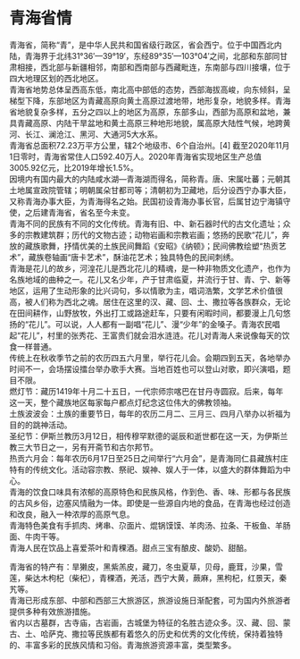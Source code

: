 # 青海省情  
青海省，简称“青”，是中华人民共和国省级行政区，省会西宁。位于中国西北内陆，青海界于北纬31°36′—39°19′，东经89°35′—103°04′之间，北部和东部同甘肃相接，西北部与新疆相邻，南部和西南部与西藏毗连，东南部与四川接壤，位于四大地理区划的西北地区。  
青海省地势总体呈西高东低，南北高中部低的态势，西部海拔高峻，向东倾斜，呈梯型下降，东部地区为青藏高原向黄土高原过渡地带，地形复杂，地貌多样。青海省地貌复杂多样，五分之四以上的地区为高原，东部多山，西部为高原和盆地，兼具青藏高原、内陆干旱盆地和黄土高原三种地形地貌，属高原大陆性气候，地跨黄河、长江、澜沧江、黑河、大通河5大水系。  
青海省总面积72.23万平方公里，辖2个地级市、6个自治州。[4] 截至2020年11月1日零时，青海省常住人口592.40万人。2020年青海省实现地区生产总值3005.92亿元，比2019年增长1.5%。  
因境内有国内最大的内陆咸水湖—青海湖而得名，简称青。唐、宋属吐蕃；元朝其土地属宣政院管辖；明朝属朵甘都司等；清朝初为卫藏地，后分设西宁办事大臣，又称青海办事大臣，为青海得名之始。民国初设青海办事长官，后属甘边宁海镇守使，之后建青海省，省名至今未变。  
青海不同的民族有不同的文化传统。青海有旧、中、新石器时代的古文化遗址；众多的宗教建筑群；历代的文物古迹；动物岩画和宗教岩画；悠扬的民歌“花儿”，奔放的藏族歌舞，抒情优美的土族民间舞蹈《安昭》《纳顿》；民间佛教绘塑“热贡艺术”，藏族卷轴画“唐卡艺术”，酥油花艺术；独具特色的民间刺绣。  
青海是花儿的故乡，河湟花儿是西北花儿的精魂，是一种非物质文化遗产，也作为名族地域的曲种之一。花儿又名少年，产于甘肃临夏，并流行于甘、青、宁、新等地区，运用了生动形象的比兴词句，多以情歌为主，唱词浩繁，文学艺术价值很高，被人们称为西北之魂。居住在这里的汉、藏、回、土、撒拉等各族群众，无论在田间耕作，山野放牧，外出打工或路途赶车，只要有闲暇时间，都要漫上几句悠扬的“花儿”。可以说，人人都有一副唱“花儿”、漫“少年”的金嗓子。青海农民唱起“花儿”，村里的张秀花、王富贵们就会泪水涟涟。花儿对青海人来说像每天的饮食一样普通。  
传统上在秋收季节之前的农历四五六月里，举行花儿会。会期四到五天，各地举办时间不一，会场摆设擂台举办歌手大赛。当地百姓也可以登山对歌，即兴演唱，题目不限。  
燃灯节：藏历1419年十月二十五日，一代宗师宗喀巴在甘丹寺圆寂。后来，每年这一天，整个藏族地区每家每户都点灯纪念这位伟大的佛教领袖。  
土族波波会：土族的重要节日，每年的农历二月二、三月三、四月八举办以祈福为目的的跳神活动。  
圣纪节：伊斯兰教历3月12日，相传穆罕默德的诞辰和逝世都在这一天，为伊斯兰教三大节日之一，另有开斋节和古尔邦节。  
热贡六月会：每年农历6月17日至25日之间举行“六月会”，是青海同仁县藏族村庄特有的传统文化。活动容宗教、祭祀、娱神、娱人于一体，以盛大的群体舞蹈为中心。  
青海的饮食口味具有浓郁的高原特色和民族风格，作到色、香、味、形都与各民族的古风乡俗，边塞风情融为一体。即使是一些源自内地的食品，在青海也经过创造和改良，融入一种浓厚的高原气息。  
青海特色美食有手抓肉、烤串、尕面片、焜锅馍馍、羊肉汤、拉条、干板鱼、羊肠面、牛肉干等。  
青海人民在饮品上喜爱茶叶和青稞酒。甜点三宝有酿皮、酸奶、甜醅。  

青海省的特产有：旱獭皮，黑紫羔皮，藏刀，冬虫夏草，贝母，鹿茸，沙果，雪莲，柴达木枸杞（柴杞），青稞酒，羌活，西宁大黄，蕨麻，黑枸杞，红景天，秦艽等。  
青海已形成东部、中部和西部三大旅游区，旅游设施日渐配套，可为国内外旅游者提供多种有效旅游措施。  
省内以古墓群，古寺庙，古岩画，古城堡为特征的名胜古迹众多。汉、藏、回、蒙古、土、哈萨克、撒拉等民族都有着悠久的历史和优秀的文化传统，保持着独特的、丰富多彩的民族风情和习俗。青海旅游资源丰富，类型繁多。  
